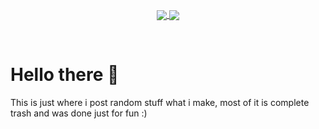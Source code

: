 <p align="center" style="font-weight: 600px">
    <a href="https://github.com/lewis-hanson">
        <img align="center" src="https://github-readme-stats.vercel.app/api?username=lewis-hanson&theme=synthwave&show_icons=true" />
        <img align="center" src="https://github-readme-stats.vercel.app/api/top-langs/?username=lewis-hanson&theme=synthwave&show_icons=true" />
    </a>
</p><br>


<p align="center" style="font-weight: 600px">
    <h1>Hello there 👋</h1>
    This is just where i post random stuff what i make, most of it is complete trash
    and was done just for fun :)
</p><br>



